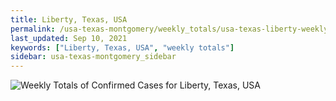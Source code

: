 ```yaml
---
title: Liberty, Texas, USA
permalink: /usa-texas-montgomery/weekly_totals/usa-texas-liberty-weekly_totals.html
last_updated: Sep 10, 2021
keywords: ["Liberty, Texas, USA", "weekly totals"]
sidebar: usa-texas-montgomery_sidebar
---
```


![Weekly Totals of Confirmed Cases for Liberty, Texas, USA](/covid_tracker/images/graphs/usa-texas-liberty-weekly_totals_graph.png)
